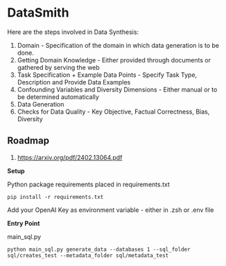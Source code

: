 # DataSmith

Here are the steps involved in Data Synthesis:

1. Domain - Specification of the domain in which data generation is to be done.
2. Getting Domain Knowledge - Either provided through documents or gathered by serving the web
3. Task Specification + Example Data Points - Specify Task Type, Description and Provide Data Examples
4. Confounding Variables and Diversity Dimensions - Either manual or to be determined automatically
5. Data Generation
6. Checks for Data Quality - Key Objective, Factual Correctness, Bias, Diversity

## Roadmap
1. https://arxiv.org/pdf/2402.13064.pdf

**Setup**

Python package requirements placed in requirements.txt

```
pip install -r requirements.txt
```

Add your OpenAI Key as environment variable - either in .zsh or .env file

**Entry Point**

main_sql.py

```
python main_sql.py generate_data --databases 1 --sql_folder sql/creates_test --metadata_folder sql/metadata_test
```

